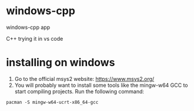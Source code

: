 # windows-cpp
windows-cpp app

C++ trying it in vs code 


# installing on windows


1. Go to the official msys2 website: https://www.msys2.org/
2. You will probably want to install some tools like the mingw-w64 GCC to start compiling projects. Run the following command:

```shell
pacman -S mingw-w64-ucrt-x86_64-gcc
```


